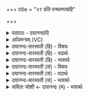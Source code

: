 +++
title = "२९ प्रति पन्थामपद्महि"

+++
<details><summary>पदपाठः - दयानन्दादि</summary>

प्रति॑। पन्था॑म्। अ॒प॒द्म॒हि॒। स्व॒स्ति॒गामिति॑ स्वस्ति॒ऽगाम्। अ॒ने॒हस॑म्। येन॑। विश्वाः॑। परि॑। द्विषः॑। वृ॒णक्ति॑। वि॒न्दते॑। वसु॑। २९।
</details>

<details><summary>अधिमन्त्रम् (VC)</summary>

- अग्निर्देवता
- वत्स ऋषिः
- निचृद् आर्षी अनुष्टुप्
- गान्धारः
</details>

<details><summary>दयानन्द-सरस्वती (हि) - विषयः</summary>

फिर उस परमेश्वर की प्रार्थना किसलिये करनी चाहिये, इस विषय का उपदेश अगले मन्त्र में किया है ॥
</details>

<details><summary>दयानन्द-सरस्वती (हि) - पदार्थः</summary>

पदार्थान्वयभाषाः -  हे जगदीश्वर ! आप के अनुग्रह से युक्त पुरुषार्थी होकर हम लोग (येन) जिस मार्ग से विद्वान् मनुष्य (विश्वाः) सब (द्विषः) शत्रु सेना वा दुःख देनेवाली भोगक्रियाओं को (परिवृणक्ति) सब प्रकार से दूर करता और (वसु) सुख करनेवाले धन को (विन्दते) प्राप्त होता है, उस (अनेहसम्) हिंसारहित (स्वस्तिगाम्) सुख पूर्वक जाने योग्य (पन्थाम्) मार्ग को (प्रत्यपद्महि) प्रत्यक्ष प्राप्त होवें ॥२९॥
</details>

<details><summary>दयानन्द-सरस्वती (हि) - भावार्थः</summary>

भावार्थभाषाः -  मनुष्यों को उचित है कि द्वेषादि त्याग, विद्यादि धन की प्राप्ति और धर्ममार्ग के प्रकाश के लिये ईश्वर की प्रार्थना, धर्म और धार्मिक विद्वानों की सेवा निरन्तर करें ॥२९॥
</details>

<details><summary>दयानन्द-सरस्वती (सं) - विषयः</summary>

पुनः स किमर्थं प्रार्थनीय इत्युपदिश्यते ॥
</details>

<details><summary>दयानन्द-सरस्वती (सं) - पदार्थः</summary>

पदार्थान्वयभाषाः -  हे जगदीश्वराग्ने ! त्वदनुगृहीता पुरुषार्थिनो भूत्वा वयं येन विद्वान् विश्वा द्विषः परिवृणक्ति वसु विदन्ते, तमनेहसं स्वस्तिगां पन्थां मार्गं प्रत्यपद्महि प्रत्यक्षतया व्याप्त्या प्राप्नुयाम ॥२९॥
</details>

<details><summary>दयानन्द-सरस्वती (सं) - भावार्थः</summary>

भावार्थभाषाः -  मनुष्यैर्द्वेषादित्यागाय विद्याधनप्राप्तये धर्ममार्गप्रकाशायेश्वरप्रार्थना धर्मविद्वत्सेवा च नित्यं कार्य्या ॥२९॥
</details>

<details><summary>सविता जोशी ← दयानन्दः (म) - भावार्थः</summary>

भावार्थभाषाः -  माणसांनी द्वेष इत्यादींचा त्याग, विद्या वगैरे धनाची प्राप्ती व धर्ममार्गाचे अनुसरण करण्यासाठी ईश्वराची प्रार्थना करावी व धर्मपालन आणि धार्मिक विद्वानांची सतत सेवा करावी.
</details>